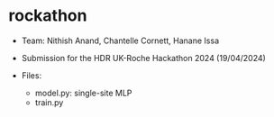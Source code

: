 # rockathon

- Team: Nithish Anand, Chantelle Cornett, Hanane Issa

- Submission for the HDR UK-Roche Hackathon 2024 (19/04/2024)

- Files:
  - model.py: single-site MLP
  - train.py
